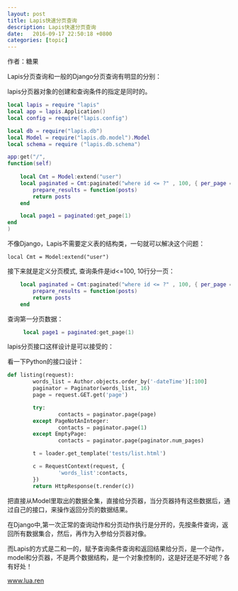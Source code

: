 ```yaml
---
layout: post
title: Lapis快速分页查询
description: Lapis快速分页查询
date:   2016-09-17 22:50:18 +0800 
categories: [topic]
---
```

作者：糖果

Lapis分页查询和一般的Django分页查询有明显的分别：

lapis分页器对象的创建和查询条件的指定是同时的。

```lua
local lapis = require "lapis"
local app = lapis.Application()
local config = require("lapis.config")

local db = require("lapis.db")
local Model = require("lapis.db.model").Model
local schema = require ("lapis.db.schema")

app:get("/",
function(self)
   
    local Cmt = Model:extend("user")
    local paginated = Cmt:paginated("where id <= ?" , 100, { per_page = 10,
        prepare_results = function(posts)
        return posts
    end

    local page1 = paginated:get_page(1)
end
)
```


不像Django，Lapis不需要定义表的结构类，一句就可以解决这个问题：
```
local Cmt = Model:extend("user")
```


接下来就是定义分页模式, 查询条件是id<=100, 10行分一页：
```lua
    local paginated = Cmt:paginated("where id <= ?" , 100, { per_page = 10,
        prepare_results = function(posts)
        return posts
    end
```


查询第一分页数据：
```lua
     local page1 = paginated:get_page(1)
```

lapis分页接口这样设计是可以接受的：

看一下Python的接口设计：
```python
def listing(request):
        words_list = Author.objects.order_by('-dateTime')[:100]
        paginator = Paginator(words_list, 16)
        page = request.GET.get('page')

        try:
                contacts = paginator.page(page)
        except PageNotAnInteger:
                contacts = paginator.page(1)
        except EmptyPage:
                contacts = paginator.page(paginator.num_pages)

        t = loader.get_template('tests/list.html')

        c = RequestContext(request, {
                'words_list':contacts,
        })
        return HttpResponse(t.render(c))

```

把直接从Model里取出的数据全集，直接给分页器，当分页器持有这些数据后，通过自己的接口，来操作返回分页的数据结果。

在Django中,第一次正常的查询动作和分页动作执行是分开的，先按条件查询，返回所有数据集合，然后，再作为入参给分页器对像。

而Lapis的方式是二和一的，赋予查询条件查询和返回结果给分页，是一个动作，model和分页器，不是两个数据结构，是一个对象控制的，这是好还是不好呢？各有好处！


www.lua.ren